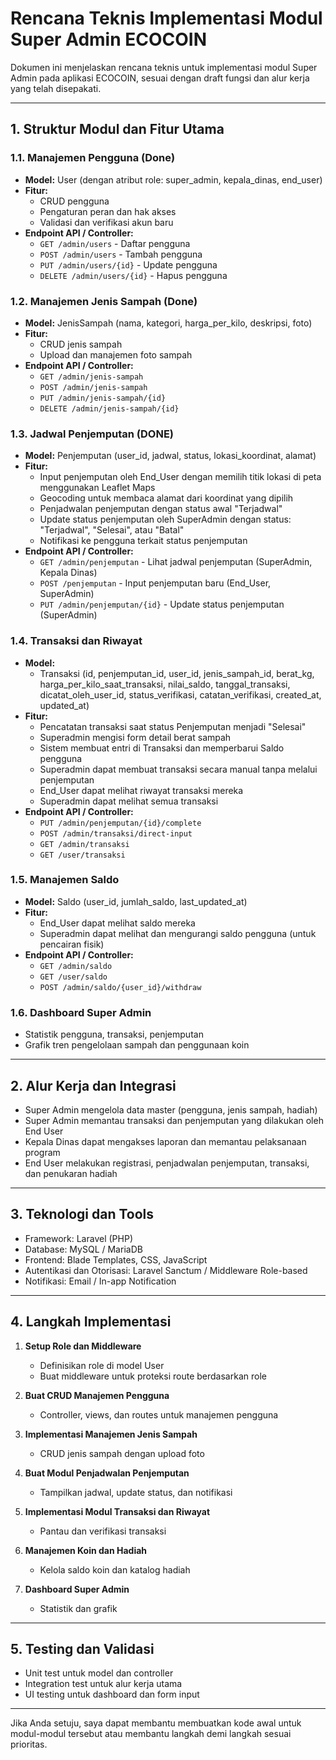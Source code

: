 # Rencana Teknis Implementasi Modul Super Admin ECOCOIN

Dokumen ini menjelaskan rencana teknis untuk implementasi modul Super Admin pada aplikasi ECOCOIN, sesuai dengan draft fungsi dan alur kerja yang telah disepakati.

---

## 1. Struktur Modul dan Fitur Utama

### 1.1. Manajemen Pengguna (Done)
- **Model:** User (dengan atribut role: super_admin, kepala_dinas, end_user)
- **Fitur:**
  - CRUD pengguna
  - Pengaturan peran dan hak akses
  - Validasi dan verifikasi akun baru
- **Endpoint API / Controller:**
  - `GET /admin/users` - Daftar pengguna
  - `POST /admin/users` - Tambah pengguna
  - `PUT /admin/users/{id}` - Update pengguna
  - `DELETE /admin/users/{id}` - Hapus pengguna

### 1.2. Manajemen Jenis Sampah (Done)
- **Model:** JenisSampah (nama, kategori, harga_per_kilo, deskripsi, foto)
- **Fitur:**
  - CRUD jenis sampah
  - Upload dan manajemen foto sampah
- **Endpoint API / Controller:**
  - `GET /admin/jenis-sampah`
  - `POST /admin/jenis-sampah`
  - `PUT /admin/jenis-sampah/{id}`
  - `DELETE /admin/jenis-sampah/{id}`

### 1.3. Jadwal Penjemputan (DONE)
- **Model:** Penjemputan (user_id, jadwal, status, lokasi_koordinat, alamat)
- **Fitur:**
  - Input penjemputan oleh End_User dengan memilih titik lokasi di peta menggunakan Leaflet Maps
  - Geocoding untuk membaca alamat dari koordinat yang dipilih
  - Penjadwalan penjemputan dengan status awal "Terjadwal"
  - Update status penjemputan oleh SuperAdmin dengan status: "Terjadwal", "Selesai", atau "Batal"
  - Notifikasi ke pengguna terkait status penjemputan
- **Endpoint API / Controller:**
  - `GET /admin/penjemputan` - Lihat jadwal penjemputan (SuperAdmin, Kepala Dinas)
  - `POST /penjemputan` - Input penjemputan baru (End_User, SuperAdmin)
  - `PUT /admin/penjemputan/{id}` - Update status penjemputan (SuperAdmin)

### 1.4. Transaksi dan Riwayat
- **Model:**
  - Transaksi (id, penjemputan_id, user_id, jenis_sampah_id, berat_kg, harga_per_kilo_saat_transaksi, nilai_saldo, tanggal_transaksi, dicatat_oleh_user_id, status_verifikasi, catatan_verifikasi, created_at, updated_at)
- **Fitur:**
  - Pencatatan transaksi saat status Penjemputan menjadi "Selesai"
  - Superadmin mengisi form detail berat sampah
  - Sistem membuat entri di Transaksi dan memperbarui Saldo pengguna
  - Superadmin dapat membuat transaksi secara manual tanpa melalui penjemputan
  - End_User dapat melihat riwayat transaksi mereka
  - Superadmin dapat melihat semua transaksi
- **Endpoint API / Controller:**
  - `PUT /admin/penjemputan/{id}/complete`
  - `POST /admin/transaksi/direct-input`
  - `GET /admin/transaksi`
  - `GET /user/transaksi`

### 1.5. Manajemen Saldo
- **Model:** Saldo (user_id, jumlah_saldo, last_updated_at)
- **Fitur:**
  - End_User dapat melihat saldo mereka
  - Superadmin dapat melihat dan mengurangi saldo pengguna (untuk pencairan fisik)
- **Endpoint API / Controller:**
  - `GET /admin/saldo`
  - `GET /user/saldo`
  - `POST /admin/saldo/{user_id}/withdraw`

### 1.6. Dashboard Super Admin
- Statistik pengguna, transaksi, penjemputan
- Grafik tren pengelolaan sampah dan penggunaan koin

---

## 2. Alur Kerja dan Integrasi

- Super Admin mengelola data master (pengguna, jenis sampah, hadiah)
- Super Admin memantau transaksi dan penjemputan yang dilakukan oleh End User
- Kepala Dinas dapat mengakses laporan dan memantau pelaksanaan program
- End User melakukan registrasi, penjadwalan penjemputan, transaksi, dan penukaran hadiah

---

## 3. Teknologi dan Tools

- Framework: Laravel (PHP)
- Database: MySQL / MariaDB
- Frontend: Blade Templates, CSS, JavaScript
- Autentikasi dan Otorisasi: Laravel Sanctum / Middleware Role-based
- Notifikasi: Email / In-app Notification

---

## 4. Langkah Implementasi

1. **Setup Role dan Middleware**
   - Definisikan role di model User
   - Buat middleware untuk proteksi route berdasarkan role

2. **Buat CRUD Manajemen Pengguna**
   - Controller, views, dan routes untuk manajemen pengguna

3. **Implementasi Manajemen Jenis Sampah**
   - CRUD jenis sampah dengan upload foto

4. **Buat Modul Penjadwalan Penjemputan**
   - Tampilkan jadwal, update status, dan notifikasi

5. **Implementasi Modul Transaksi dan Riwayat**
   - Pantau dan verifikasi transaksi

6. **Manajemen Koin dan Hadiah**
   - Kelola saldo koin dan katalog hadiah

7. **Dashboard Super Admin**
   - Statistik dan grafik

---

## 5. Testing dan Validasi

- Unit test untuk model dan controller
- Integration test untuk alur kerja utama
- UI testing untuk dashboard dan form input

---

Jika Anda setuju, saya dapat membantu membuatkan kode awal untuk modul-modul tersebut atau membantu langkah demi langkah sesuai prioritas.
